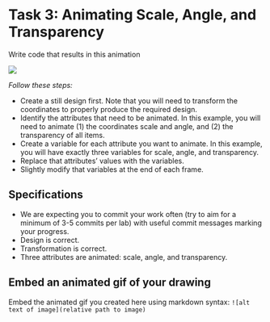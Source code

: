 # Task 3: Animating Scale, Angle, and Transparency

Write code that results in this animation

![](../../images/Q3.gif)

*Follow these steps:*

- Create a still design first. Note that you will need to transform the coordinates to properly produce the required design.
- Identify the attributes that need to be animated. In this example, you will need to animate (1) the coordinates scale and angle, and (2) the transparency of all items.
- Create a variable for each attribute you want to animate. In this example, you will have exactly three variables for scale, angle, and transparency.
- Replace that attributes’ values with the variables.
- Slightly modify that variables at the end of each frame.

## Specifications

- We are expecting you to commit your work often (try to aim for a minimum of 3-5 commits per lab) with useful commit messages marking your progress.
- Design is correct.
- Transformation is correct. 
- Three attributes are animated: scale, angle, and transparency.

## Embed an animated gif of your drawing

Embed the animated gif you created here using markdown syntax: `![alt text of image](relative path to image)`